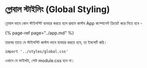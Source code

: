 # গ্লোবাল স্টাইলিং \(Global Styling\)

গ্লোবাল ভাবে কোন স্টাইলশিট ব্যবহার করতে হলে প্রথমে কাস্টম App কম্পোনেন্ট ক্রিয়েট করে নিতে হবে - 

{% page-ref page="../app.md" %}

তারপর তাতে যে স্টাইলশিট কাস্টম ভাবে ব্যবহার করতে হবে, তা ইমপোর্ট করি।

```text
import '../styles/global.css'
```

এখানে যে ফাইলটা, সেটা module.css হবে না।



